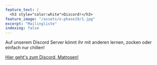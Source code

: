 ```yaml
---
feature_text: |
  <h3 style="color:white">Discord!</h3>
feature_image: "/assets/o-phase19/1.jpg"
excerpt: "Mailingliste"
indexing: false
---
```


Auf unserem Discord Server könnt ihr mit anderen lernen, zocken oder einfach nur chillen!

[Hier geht's zum Discord, Matrosen!](https://discord.gg/dd6sV35)
